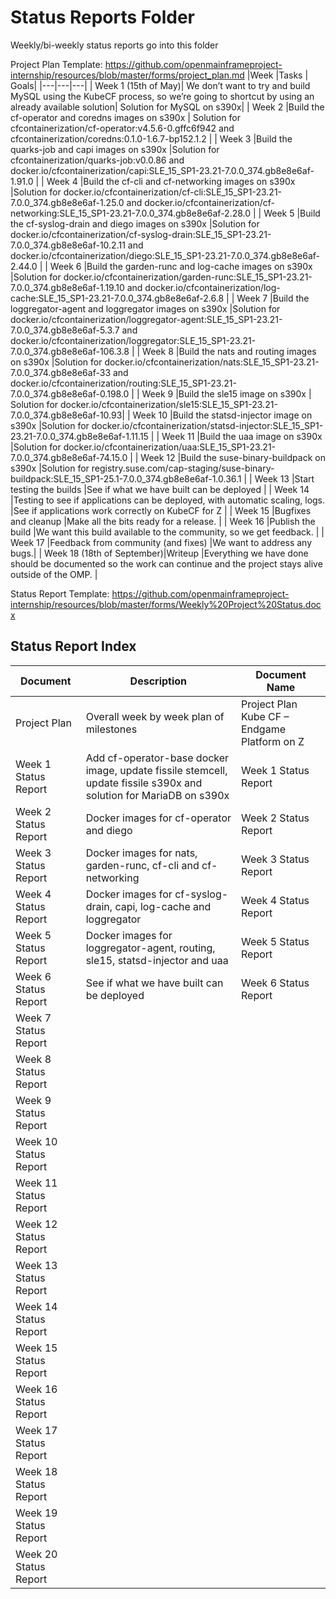 # Status Reports Folder
Weekly/bi-weekly status reports go into this folder

Project Plan Template: https://github.com/openmainframeproject-internship/resources/blob/master/forms/project_plan.md
|Week |Tasks | Goals|
|---|---|---|
| Week 1 (15th of May)| We don’t want to try and build MySQL using the KubeCF process, so we’re going to shortcut by using an already available solution| Solution for MySQL on s390x| 
| Week 2  |Build the cf-operator and coredns images on s390x | Solution for cfcontainerization/cf-operator:v4.5.6-0.gffc6f942 and cfcontainerization/coredns:0.1.0-1.6.7-bp152.1.2 |
| Week 3  |Build the quarks-job and capi images on s390x |Solution for cfcontainerization/quarks-job:v0.0.86 and docker.io/cfcontainerization/capi:SLE_15_SP1-23.21-7.0.0_374.gb8e8e6af-1.91.0 |
| Week 4  |Build the cf-cli and cf-networking images on s390x |Solution for docker.io/cfcontainerization/cf-cli:SLE_15_SP1-23.21-7.0.0_374.gb8e8e6af-1.25.0 and docker.io/cfcontainerization/cf-networking:SLE_15_SP1-23.21-7.0.0_374.gb8e8e6af-2.28.0 |
| Week 5  |Build the cf-syslog-drain and diego images on s390x |Solution for docker.io/cfcontainerization/cf-syslog-drain:SLE_15_SP1-23.21-7.0.0_374.gb8e8e6af-10.2.11 and docker.io/cfcontainerization/diego:SLE_15_SP1-23.21-7.0.0_374.gb8e8e6af-2.44.0 |
| Week 6  |Build the garden-runc and log-cache images on s390x |Solution for docker.io/cfcontainerization/garden-runc:SLE_15_SP1-23.21-7.0.0_374.gb8e8e6af-1.19.10 and docker.io/cfcontainerization/log-cache:SLE_15_SP1-23.21-7.0.0_374.gb8e8e6af-2.6.8 |
| Week 7  |Build the loggregator-agent and loggregator  images on s390x |Solution for docker.io/cfcontainerization/loggregator-agent:SLE_15_SP1-23.21-7.0.0_374.gb8e8e6af-5.3.7 and docker.io/cfcontainerization/loggregator:SLE_15_SP1-23.21-7.0.0_374.gb8e8e6af-106.3.8 |
| Week 8  |Build the nats and routing images on s390x |Solution for docker.io/cfcontainerization/nats:SLE_15_SP1-23.21-7.0.0_374.gb8e8e6af-33 and docker.io/cfcontainerization/routing:SLE_15_SP1-23.21-7.0.0_374.gb8e8e6af-0.198.0 |
| Week 9  |Build  the sle15 image on s390x | Solution for docker.io/cfcontainerization/sle15:SLE_15_SP1-23.21-7.0.0_374.gb8e8e6af-10.93|
| Week 10 |Build the statsd-injector image on s390x |Solution for docker.io/cfcontainerization/statsd-injector:SLE_15_SP1-23.21-7.0.0_374.gb8e8e6af-1.11.15 |
| Week 11 |Build the uaa image on s390x |Solution for docker.io/cfcontainerization/uaa:SLE_15_SP1-23.21-7.0.0_374.gb8e8e6af-74.15.0 |
| Week 12 |Build the suse-binary-buildpack on s390x |Solution for registry.suse.com/cap-staging/suse-binary-buildpack:SLE_15_SP1-25.1-7.0.0_374.gb8e8e6af-1.0.36.1 |
| Week 13 |Start testing the builds |See if what we have built can be deployed |
| Week 14 |Testing to see if applications can be deployed, with automatic scaling, logs. |See if applications work correctly on KubeCF for Z |
| Week 15 |Bugfixes and cleanup |Make all the bits ready for a release. |
| Week 16 |Publish the build |We want this build available to the community, so we get feedback. |
| Week 17 |Feedback from community (and fixes) |We want to address any bugs.|
| Week 18 (18th of September)|Writeup |Everything we have done should be documented so the work can continue and the project stays alive outside of the OMP. |




Status Report Template: https://github.com/openmainframeproject-internship/resources/blob/master/forms/Weekly%20Project%20Status.docx
## Status Report Index
| Document | Description | Document Name |
|---|---|---|
| Project Plan | Overall week by week plan of milestones | Project Plan Kube CF – Endgame Platform on Z |
| Week 1 Status Report | Add cf-operator-base docker image, update fissile stemcell, update fissile s390x and solution for MariaDB on s390x | Week 1 Status Report | 
| Week 2 Status Report | Docker images for cf-operator and diego | Week 2 Status Report |
| Week 3 Status Report | Docker images for nats, garden-runc, cf-cli and cf-networking | Week 3 Status Report |
| Week 4 Status Report | Docker images for cf-syslog-drain, capi, log-cache and loggregator | Week 4 Status Report |
| Week 5 Status Report | Docker images for loggregator-agent, routing, sle15, statsd-injector and uaa | Week 5 Status Report |
| Week 6 Status Report | See if what we have built can be deployed | Week 6 Status Report |
| Week 7 Status Report | | |
| Week 8 Status Report | | |
| Week 9 Status Report | | |
| Week 10 Status Report | | |
| Week 11 Status Report | | |
| Week 12 Status Report | | |
| Week 13 Status Report | | |
| Week 14 Status Report | | |
| Week 15 Status Report | | |
| Week 16 Status Report | | |
| Week 17 Status Report | | |
| Week 18 Status Report | | |
| Week 19 Status Report | | |
| Week 20 Status Report | | |
